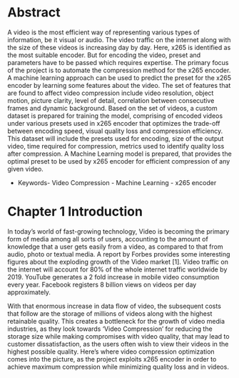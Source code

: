 # Abstract
A video is the most efficient way of representing various types of information, be it visual or audio. The video
traffic on the internet along with the size of these videos is increasing day by day. Here, x265 is identified as
the most suitable encoder. But for encoding the video, preset and parameters have to be passed which requires
expertise. The primary focus of the project is to automate the compression method for the x265 encoder. A
machine learning approach can be used to predict the preset for the x265 encoder by learning some features
about the video. The set of features that are found to affect video compression include video resolution, object
motion, picture clarity, level of detail, correlation between consecutive frames and dynamic background. Based
on the set of videos, a custom dataset is prepared for training the model, comprising of encoded videos under
various presets used in x265 encoder that optimizes the trade-off between encoding speed, visual quality loss and
compression efficiency. This dataset will include the presets used for encoding, size of the output video, time
required for compression, metrics used to identify quality loss after compression. A Machine Learning model
is prepared, that provides the optimal preset to be used by x265 encoder for efficient compression of any given
video.
- Keywords- Video Compression - Machine Learning - x265 encoder

# Chapter 1 Introduction

In today’s world of fast-growing technology, Video is becoming the primary form of media
among all sorts of users, accounting to the amount of knowledge that a user gets easily from
a video, as compared to that from audio, photo or textual media. A report by Forbes provides
some interesting figures about the exploding growth of the Video market [1]. Video traffic on
the internet will account for 80% of the whole internet traffic worldwide by 2019. YouTube
generates a 2 fold increase in mobile video consumption every year. Facebook registers 8
billion views on videos per day approximately. <p>
With that enormous increase in data flow of video, the subsequent costs that follow are
the storage of millions of videos along with the highest retainable quality. This creates a bottleneck for the growth of video media industries, as they look towards ‘Video Compression’
for reducing the storage size while making compromises with video quality, that may lead to
customer dissatisfaction, as the users often wish to view their videos in the highest possible
quality. Here’s where video compression optimization comes into the picture, as the project
exploits x265 encoder in order to achieve maximum compression while minimizing quality loss and in videos.

